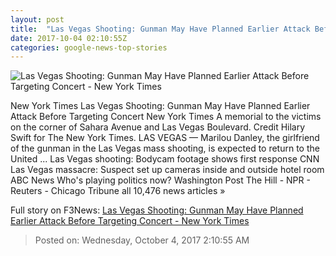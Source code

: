 ```yaml
---
layout: post
title:  "Las Vegas Shooting: Gunman May Have Planned Earlier Attack Before Targeting Concert - New York Times"
date: 2017-10-04 02:10:55Z
categories: google-news-top-stories
---
```


![Las Vegas Shooting: Gunman May Have Planned Earlier Attack Before Targeting Concert - New York Times](https://static01.nyt.com/images/2017/10/03/us/04vegas-live-alpha/04vegas-live-alpha-facebookJumbo.jpg)

New York Times Las Vegas Shooting: Gunman May Have Planned Earlier Attack Before Targeting Concert New York Times A memorial to the victims on the corner of Sahara Avenue and Las Vegas Boulevard. Credit Hilary Swift for The New York Times. LAS VEGAS — Marilou Danley, the girlfriend of the gunman in the Las Vegas mass shooting, is expected to return to the United ... Las Vegas shooting: Bodycam footage shows first response CNN Las Vegas massacre: Suspect set up cameras inside and outside hotel room ABC News Who's playing politics now? Washington Post The Hill - NPR - Reuters - Chicago Tribune all 10,476 news articles »


Full story on F3News: [Las Vegas Shooting: Gunman May Have Planned Earlier Attack Before Targeting Concert - New York Times](http://www.f3nws.com/n/zpjygG)

> Posted on: Wednesday, October 4, 2017 2:10:55 AM
